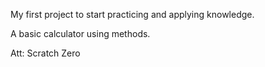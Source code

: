 
My first project to start practicing and applying knowledge.

A basic calculator using methods.

Att: Scratch Zero
